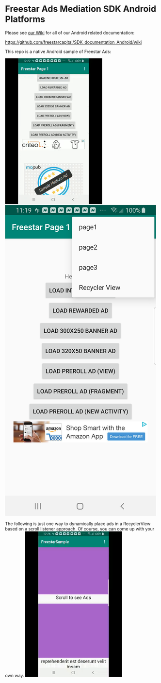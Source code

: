# Freestar Ads Mediation SDK Android Platforms

Please see <a href="https://github.com/freestarcapital/SDK_documentation_Android/wiki">our Wiki</a> for all of our Android related documentation: 

https://github.com/freestarcapital/SDK_documentation_Android/wiki

This repo is a native Android sample of Freestar Ads:

<img src="images/fs_sample.gif"/>

<img src="images/fs_sample_static2.png"/>

The following is just one way to dynamically place ads in a RecyclerView based on a scroll listener approach.  Of course, you can come up with your own way.
<img src="images/fs_recyclerview.gif"/>